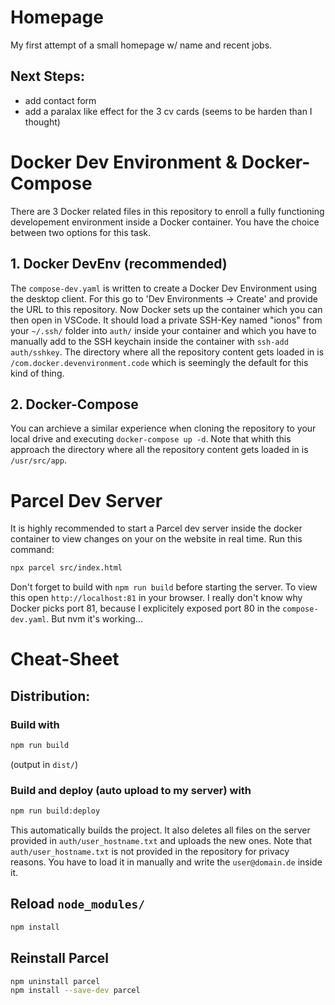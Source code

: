 # Homepage
My first attempt of a small homepage w/ name and recent jobs.

## Next Steps:
- add contact form
- add a paralax like effect for the 3 cv cards (seems to be harden than I thought)



# Docker Dev Environment & Docker-Compose
There are 3 Docker related files in this repository to enroll a fully functioning developement environment inside a Docker container. You have the choice between two options for this task.

## 1. Docker DevEnv (recommended)
The `compose-dev.yaml` is written to create a Docker Dev Environment using the desktop client. For this go to 'Dev Environments -> Create' and provide the URL to this repository. Now Docker sets up the container which you can then open in VSCode. It should load a private SSH-Key named "ionos" from your `~/.ssh/` folder into `auth/` inside your container and which you have to manually add to the SSH keychain inside the container with `ssh-add auth/sshkey`. The directory where all the repository content gets loaded in is `/com.docker.devenvironment.code` which is seemingly the default for this kind of thing.

## 2. Docker-Compose
You can archieve a similar experience when cloning the repository to your local drive and executing `docker-compose up -d`. Note that whith this approach the directory where all the repository content gets loaded in is `/usr/src/app`.



# Parcel Dev Server
It is highly recommended to start a Parcel dev server inside the docker container to view changes on your on the website in real time. Run this command:
```bash
npx parcel src/index.html
```
Don't forget to build with `npm run build` before starting the server.
To view this open `http://localhost:81` in your browser. I really don't know why Docker picks port 81, because I explicitely exposed port 80 in the `compose-dev.yaml`. But nvm it's working...


# Cheat-Sheet

## Distribution:
### Build with
```bash
npm run build
```
(output in `dist/`)

### Build and deploy (auto upload to my server) with
```bash
npm run build:deploy
```
This automatically builds the project. It also deletes all files on the server provided in `auth/user_hostname.txt` and uploads the new ones. Note that `auth/user_hostname.txt` is not provided in the repository for privacy reasons. You have to load it in manually and write the `user@domain.de` inside it.

## Reload `node_modules/`
```bash
npm install
```

## Reinstall Parcel
```bash
npm uninstall parcel
npm install --save-dev parcel
```
